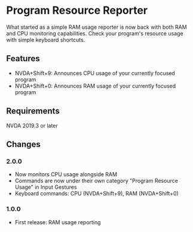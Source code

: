 # Program Resource Reporter

What started as a simple RAM usage reporter is now back with both RAM and CPU monitoring capabilities. Check your program's resource usage with simple keyboard shortcuts.

## Features
- NVDA+Shift+9: Announces CPU usage of your currently focused program
- NVDA+Shift+0: Announces RAM usage of your currently focused program

## Requirements
NVDA 2019.3 or later

## Changes
### 2.0.0
- Now monitors CPU usage alongside RAM
- Commands are now under their own category "Program Resource Usage" in Input Gestures
- Keyboard commands: CPU (NVDA+Shift+9), RAM (NVDA+Shift+0)

### 1.0.0
- First release: RAM usage reporting
